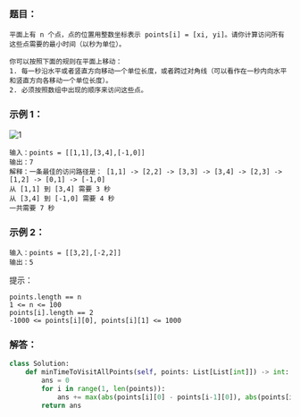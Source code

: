 ### 题目：
```
平面上有 n 个点，点的位置用整数坐标表示 points[i] = [xi, yi]。请你计算访问所有这些点需要的最小时间（以秒为单位）。

你可以按照下面的规则在平面上移动：
1. 每一秒沿水平或者竖直方向移动一个单位长度，或者跨过对角线（可以看作在一秒内向水平和竖直方向各移动一个单位长度）。
2. 必须按照数组中出现的顺序来访问这些点。
```
### 示例 1：
![1](https://github.com/hysong0101/NoFiles/blob/master/pics/1626_example_1.png)
```
输入：points = [[1,1],[3,4],[-1,0]]
输出：7
解释：一条最佳的访问路径是： [1,1] -> [2,2] -> [3,3] -> [3,4] -> [2,3] -> [1,2] -> [0,1] -> [-1,0]   
从 [1,1] 到 [3,4] 需要 3 秒 
从 [3,4] 到 [-1,0] 需要 4 秒
一共需要 7 秒
```
### 示例 2：
```
输入：points = [[3,2],[-2,2]]
输出：5
```

提示：
```
points.length == n
1 <= n <= 100
points[i].length == 2
-1000 <= points[i][0], points[i][1] <= 1000
```
### 解答：
```python
class Solution:
    def minTimeToVisitAllPoints(self, points: List[List[int]]) -> int:
        ans = 0 
        for i in range(1, len(points)):
            ans += max(abs(points[i][0] - points[i-1][0]), abs(points[i][1] - points[i-1][1]))
        return ans
```        
